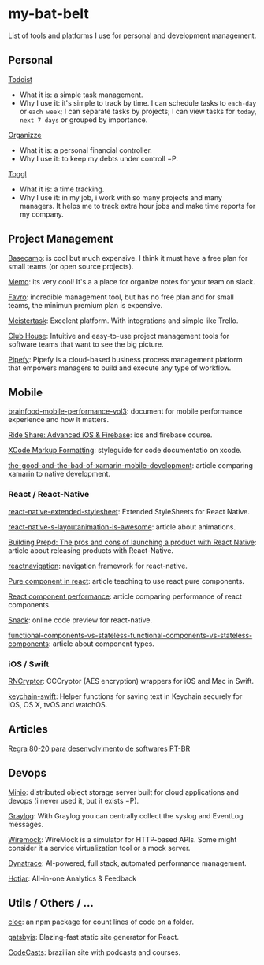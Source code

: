# my-bat-belt
List of tools and platforms I use for personal and development management.

## Personal
[Todoist](https://todoist.com)
* What it is: a simple task management.
* Why I use it: it's simple to track by time. I can schedule tasks to `each-day` or `each week`; I can separate tasks by projects; I can view tasks for `today`, `next 7 days` or grouped by importance.

[Organizze](https://www.organizze.com.br/)
* What it is: a personal financial controller.
* Why I use it: to keep my debts under controll =P.

[Toggl](https://www.toggl.com)
* What it is: a time tracking.
* Why I use it: in my job, i work with so many projects and many managers. It helps me to track extra hour jobs and make time reports for my company.


## Project Management
[Basecamp](https://basecamp.com/): is cool but much expensive. I think it must have a free plan for small teams (or open source projects).

[Memo](https://memo.ai/): its very cool! It's a a place for organize notes for your team on slack.

[Favro](https://favro.com): incredible management tool, but has no free plan and for small teams, the minimun premium plan is expensive.

[Meistertask](https://www.meistertask.com/pt): Excelent platform. With integrations and simple like Trello.

[Club House](https://clubhouse.io/): Intuitive and easy-to-use project management tools for software teams that want to see the big picture.

[Pipefy](https://www.pipefy.com/platform/): Pipefy is a cloud-based business process management platform that empowers managers to build and execute any type of workflow.

## Mobile
[brainfood-mobile-performance-vol3](http://www.awwwards.org/brainfood-mobile-performance-vol3.pdf): document for mobile performance experience and how it matters.

[Ride Share: Advanced iOS & Firebase](https://devslopes.com/course/5924b5b7bb0e6676e21e5ca9?utm_source=yotpo&utm_medium=facebook&utm_campaign=social_push): ios and firebase course.

[XCode Markup Formatting](https://developer.apple.com/library/content/documentation/Xcode/Reference/xcode_markup_formatting_ref/index.html): styleguide for code documentatio on xcode.

[the-good-and-the-bad-of-xamarin-mobile-development](https://www.altexsoft.com/blog/mobile/the-good-and-the-bad-of-xamarin-mobile-development): article comparing xamarin to native development.

### React / React-Native
[react-native-extended-stylesheet](https://github.com/vitalets/react-native-extended-stylesheet): Extended StyleSheets for React Native.

[react-native-s-layoutanimation-is-awesome](https://medium.com/@Jpoliachik/react-native-s-layoutanimation-is-awesome-4a4d317afd3e): article about animations.

[Building Prepd: The pros and cons of launching a product with React Native](https://hanno.co/blog/prepd-pros-cons-react-native/?utm_source=reactdigest&utm_medium=email&utm_campaign=featured): article about releasing products with React-Native.

[reactnavigation](https://reactnavigation.org/): navigation framework for react-native.

[Pure component in react](https://60devs.com/pure-component-in-react.html): article teaching to use react pure components.

[React component performance](https://moduscreate.com/react_component_rendering_performance/): article comparing performance of react components.

[Snack](https://snack.expo.io/): online code preview for react-native.

[functional-components-vs-stateless-functional-components-vs-stateless-components](https://tylermcginnis.com/functional-components-vs-stateless-functional-components-vs-stateless-components/): article about component types.


### iOS / Swift
[RNCryptor](https://github.com/RNCryptor/RNCryptor): CCCryptor (AES encryption) wrappers for iOS and Mac in Swift.

[keychain-swift](https://github.com/evgenyneu/keychain-swift): Helper functions for saving text in Keychain securely for iOS, OS X, tvOS and watchOS.


## Articles
[Regra 80-20 para desenvolvimento de softwares PT-BR](https://imasters.com.br/desenvolvimento/aplicando-regra-8020-ao-desenvolvimento-de-software/?trace=1519021197&source=single)


## Devops
[Minio](https://minio.io/): distributed object storage server built for cloud applications and devops (i never used it, but it exists =P).

[Graylog](https://www.graylog.org/): With Graylog you can centrally collect the syslog and EventLog messages.

[Wiremock](http://wiremock.org/): WireMock is a simulator for HTTP-based APIs. Some might consider it a service virtualization tool or a mock server.

[Dynatrace](https://www.dynatrace.com/): AI-powered, full stack, automated performance management.

[Hotjar](https://www.hotjar.com/): All-in-one Analytics & Feedback

## Utils / Others / ...
[cloc](https://www.npmjs.com/package/cloc): an npm package for count lines of code on a folder.

[gatsbyjs](https://www.gatsbyjs.org/): Blazing-fast static site generator for React.

[CodeCasts](https://codecasts.com.br/series): brazilian site with podcasts and courses.


